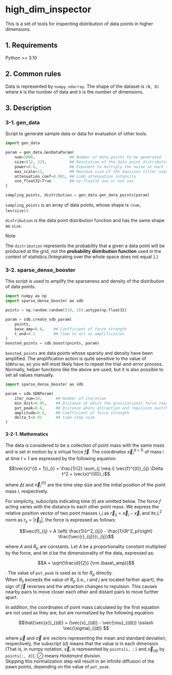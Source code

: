 # high_dim_inspector
This is a set of tools for inspecting distribution of data points in higher dimensions.

## 1. Requirements
Python >= 3.10

## 2. Common rules
Data is represented by `numpy.ndarray`.
The shape of the dataset is `(N, D)` where `N` is the number of data and `D` is the number of dimensions.

## 3. Description
### 3-1. gen_data
Script to generate sample data or data for evaluation of other tools.

```python
import gen_data

param = gen_data.GenDataParam(
    num=3000,               ## Number of data points to be generated
    size=(32, 32),          ## Resolution of the data point distribution function used to generate the data
    power=0.6,              ## Exponent to multiply the noise at each scale used to generate the data point distribution function
    max_scale=12,           ## Maximum size of the Gaussian filter used to generate the data point distribution function
    attenuation_coef=0.001, ## Limb attenuation intensity
    use_float32=True        ## np.float32 use or not use
)

sampling_points, distribution = gen_data.gen_data_points(param)
```

`sampling_points` is an array of data points, whose shape is `(num, len(size))`.

`distribution` is the data point distribution function and has the same shape as `size`.
> [!NOTE]
> The `distribution` represents the probability that a given a data point will be produced at the grid,
> not the **probability distribution function** used in the context of statistics.(Integrating over the whole space does not equal `1`.)

### 3-2. sparse_dense_booster
This script is used to amplify the sparseness and density of the distribution of data points.

```python
import numpy as np
import sparse_dense_booster as sdb

points = np.random.random((10, 2)).astype(np.float32)

param = sdb.create_sdb_param(
    points,
    base_amp=0.6,    ## Coefficient of force strength
    t_end=0.2        ## Time to act on amplification
)
boosted_points = sdb.boost(points, param)
```

`boosted_points` are data points whose sparsity and density have been amplified.
The amplification action is quite sensitive to the value of `SDBParam`, so you will most likely have to repeat the trial-and-error process.
Normally, helper functions like the above are used, but it is also possible to set all values manually.

```python
import sparse_dense_booster as sdb

param = sdb.SDBParam(
    iter_num=10,      ## Number of iteration
    min_dist=0.05,    ## Distance at which the gravitational force reaches its maximum value
    pot_peak=0.6,     ## Distance where attraction and repulsion switch
    amplitude=0.6,    ## Coefficient of force strength
    delta_t=0.01      ## time step size
)
```

#### 3-2-1. Mathematics
The data is considered to be a collection of point mass with the same mass and is set in motion by a virtual force $\vec{f}$.
The coordinates $\vec{x}^{(t + 1)}_{i}$ of mass $i$ at time $t+1$ are expressed by the following equation:

```math
\vec{x}^{(t + 1)}_{i} = \frac{1}{2} \sum_{j \neq i} \vec{f}^{(t)}_{ij} \Delta t^2 + \vec{x}^{(0)}_i
```

where $\Delta t$ and $\vec{x}^{(0)}_i$ are the time step size and the initial position of the point mass $i$, respectively.

For simplicity, subscripts indicating time $(t)$ are omitted below. 
The force $f$ acting varies with the distance to each other point mass.
We express the relative position vector of two point masses $i, j$ as $\vec{r} _{ij} = \vec{x} _{j} - \vec{x} _{i}$ and its $L^2$ norm as $r _{ij} = |\vec{r} _{ij}|$,
the force is expressed as follows:

```math
\vec{f}_{ij} = A \left( \frac{1}{r^2_{ij}} - \frac{1}{R^2_p}\right) \frac{\vec{r}_{ij}}{r_{ij}}
```

where $A$ and $R_p$ are constants. Let $A$ be a proportionality constant multiplied by the force, 
and let $d$ be the dimensionality of the data, expressed as:

```math
A = \sqrt{\frac{d}{2}} {\rm (base\_amp)}
```
.
The value of `pot_peak` is used as is for $R_p$ directly.  
When $R_{ij}$ exceeds the value of $R_p$ (i.e., $i$ and $j$ are located farther apart),
the sign of $\vec{f}$ reverses and the attraction changes to repulsion.
This causes nearby pairs to move closer each other and distant pairs to move further apart.

In addition, the coordinates of point mass calculated by the first equation are not used as they are, but are normalized by the following equation: 

```math
\hat{\vec{x}}_{(d)} = (\vec{x}_{(d)} - \vec{\mu}_{(d)}) \oslash \vec{\sigma}_{(d)}  
```

where $\vec{\mu}$ and $\vec{\sigma}$ are vectors representing the mean and standard deviation, respectively, 
the subscript $(d)$ means that the value is in each dimension 
(That is, in numpy notation, $\vec{x}_ {i}$ is represented by `points[i, :]` and $\vec{x} _{(d)}$ by `points[:, d]`).
$\oslash$ means _Hadamard_ division.  
Skipping this normalization step will result in an infinite diffusion of the pawn points, depending on the value of `pot_peak`.